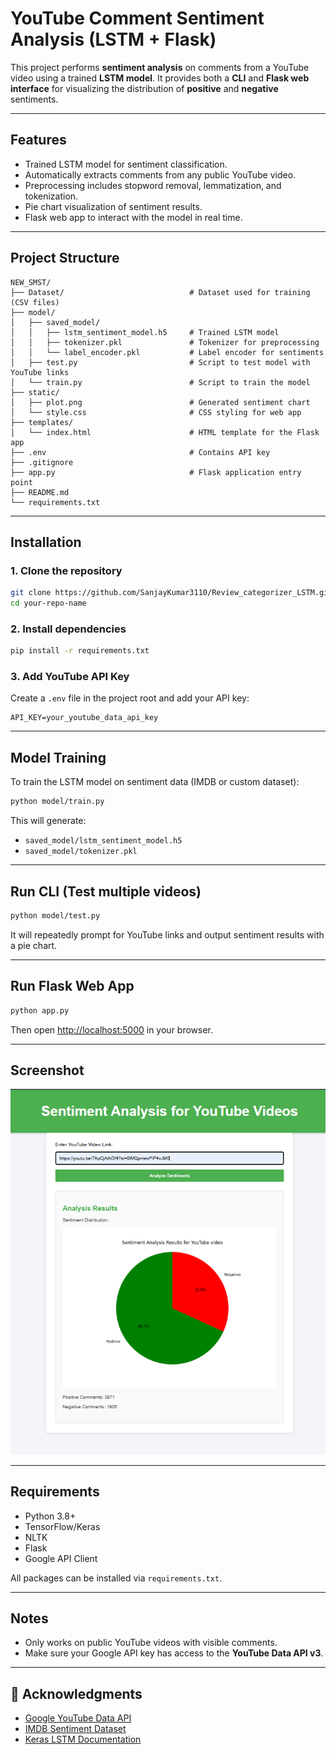 #  YouTube Comment Sentiment Analysis (LSTM + Flask)

This project performs **sentiment analysis** on comments from a YouTube video using a trained **LSTM model**. It provides both a **CLI** and **Flask web interface** for visualizing the distribution of **positive** and **negative** sentiments.

---

##  Features

-  Trained LSTM model for sentiment classification.
-  Automatically extracts comments from any public YouTube video.
-  Preprocessing includes stopword removal, lemmatization, and tokenization.
-  Pie chart visualization of sentiment results.
-  Flask web app to interact with the model in real time.

---

## Project Structure

```
NEW_SMST/
├── Dataset/                            # Dataset used for training (CSV files)
├── model/
│   ├── saved_model/
│   │   ├── lstm_sentiment_model.h5     # Trained LSTM model
│   │   ├── tokenizer.pkl               # Tokenizer for preprocessing
│   │   └── label_encoder.pkl           # Label encoder for sentiments
│   ├── test.py                         # Script to test model with YouTube links
│   └── train.py                        # Script to train the model
├── static/
│   ├── plot.png                        # Generated sentiment chart
│   └── style.css                       # CSS styling for web app
├── templates/
│   └── index.html                      # HTML template for the Flask app
├── .env                                # Contains API key
├── .gitignore
├── app.py                              # Flask application entry point
├── README.md
└── requirements.txt
```

---

##  Installation

### 1. Clone the repository

```bash
git clone https://github.com/SanjayKumar3110/Review_categorizer_LSTM.git
cd your-repo-name
```

### 2. Install dependencies

```bash
pip install -r requirements.txt
```

### 3. Add YouTube API Key

Create a `.env` file in the project root and add your API key:

```
API_KEY=your_youtube_data_api_key
```

---

## Model Training

To train the LSTM model on sentiment data (IMDB or custom dataset):

```bash
python model/train.py
```

This will generate:

- `saved_model/lstm_sentiment_model.h5`
- `saved_model/tokenizer.pkl`

---

## Run CLI (Test multiple videos)

```bash
python model/test.py
```

It will repeatedly prompt for YouTube links and output sentiment results with a pie chart.

---

## Run Flask Web App

```bash
python app.py
```

Then open [http://localhost:5000](http://localhost:5000) in your browser.

---

## Screenshot

![Sentiment Pie Chart](static/project.png)


---

## Requirements

- Python 3.8+
- TensorFlow/Keras
- NLTK
- Flask
- Google API Client

All packages can be installed via `requirements.txt`.

---

## Notes

- Only works on public YouTube videos with visible comments.
- Make sure your Google API key has access to the **YouTube Data API v3**.

---

## 🙌 Acknowledgments

- [Google YouTube Data API](https://developers.google.com/youtube/v3)
- [IMDB Sentiment Dataset](https://ai.stanford.edu/~amaas/data/sentiment/)
- [Keras LSTM Documentation](https://keras.io/api/layers/recurrent_layers/lstm/)
